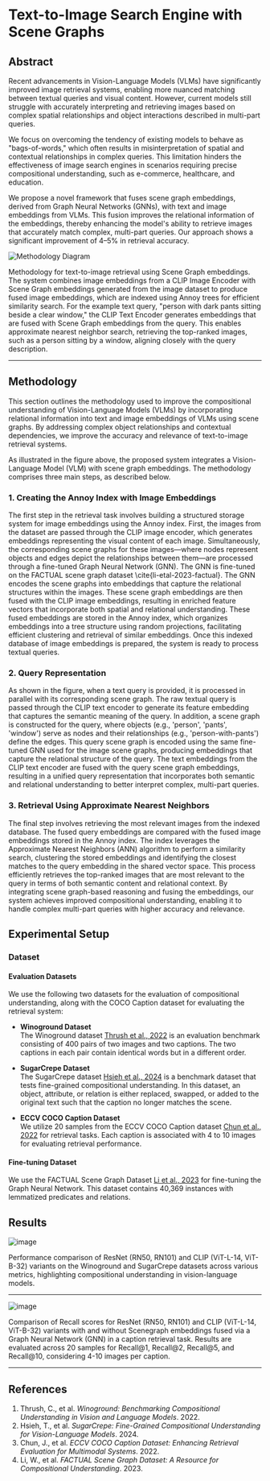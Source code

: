 # Text-to-Image Search Engine with Scene Graphs

## Abstract
Recent advancements in Vision-Language Models (VLMs) have significantly improved image retrieval systems, enabling more nuanced matching between textual queries and visual content. However, current models still struggle with accurately interpreting and retrieving images based on complex spatial relationships and object interactions described in multi-part queries. 

We focus on overcoming the tendency of existing models to behave as "bags-of-words," which often results in misinterpretation of spatial and contextual relationships in complex queries. This limitation hinders the effectiveness of image search engines in scenarios requiring precise compositional understanding, such as e-commerce, healthcare, and education. 

We propose a novel framework that fuses scene graph embeddings, derived from Graph Neural Networks (GNNs), with text and image embeddings from VLMs. This fusion improves the relational information of the embeddings, thereby enhancing the model's ability to retrieve images that accurately match complex, multi-part queries. Our approach shows a significant improvement of 4–5% in retrieval accuracy.

![Methodology Diagram](https://github.com/user-attachments/assets/8fd177a3-13b2-42f3-a998-a2e4ff432b65)
<p align="left">
Methodology for text-to-image retrieval using Scene Graph embeddings. The system combines image embeddings from a CLIP Image Encoder with Scene Graph embeddings generated from the image dataset to produce fused image embeddings, which are indexed using Annoy trees for efficient similarity search. For the example text query, "person with dark pants sitting beside a clear window," the CLIP Text Encoder generates embeddings that are fused with Scene Graph embeddings from the query. This enables approximate nearest neighbor search, retrieving the top-ranked images, such as a person sitting by a window, aligning closely with the query description.
</p>

---

## Methodology

This section outlines the methodology used to improve the compositional understanding of Vision-Language Models (VLMs) by incorporating relational information into text and image embeddings of VLMs using scene graphs. By addressing complex object relationships and contextual dependencies, we improve the accuracy and relevance of text-to-image retrieval systems.

As illustrated in the figure above, the proposed system integrates a Vision-Language Model (VLM) with scene graph embeddings. The methodology comprises three main steps, as described below.

### 1. Creating the Annoy Index with Image Embeddings
The first step in the retrieval task involves building a structured storage system for image embeddings using the Annoy index. First, the images from the dataset are passed through the CLIP image encoder, which generates embeddings representing the visual content of each image. Simultaneously, the corresponding scene graphs for these images—where nodes represent objects and edges depict the relationships between them—are processed through a fine-tuned Graph Neural Network (GNN). The GNN is fine-tuned on the FACTUAL scene graph dataset \cite{li-etal-2023-factual}. The GNN encodes the scene graphs into embeddings that capture the relational structures within the images. These scene graph embeddings are then fused with the CLIP image embeddings, resulting in enriched feature vectors that incorporate both spatial and relational understanding. These fused embeddings are stored in the Annoy index, which organizes embeddings into a tree structure using random projections, facilitating efficient clustering and retrieval of similar embeddings. Once this indexed database of image embeddings is prepared, the system is ready to process textual queries.


### 2. Query Representation
As shown in the figure, when a text query is provided, it is processed in parallel with its corresponding scene graph. The raw textual query is passed through the CLIP text encoder to generate its feature embedding that captures the semantic meaning of the query. In addition, a scene graph is constructed for the query, where objects (e.g., 'person', 'pants', 'window') serve as nodes and their relationships (e.g., 'person-with-pants') define the edges. This query scene graph is encoded using the same fine-tuned GNN used for the image scene graphs, producing embeddings that capture the relational structure of the query. The text embeddings from the CLIP text encoder are fused with the query scene graph embeddings, resulting in a unified query representation that incorporates both semantic and relational understanding to better interpret complex, multi-part queries.

### 3. Retrieval Using Approximate Nearest Neighbors
The final step involves retrieving the most relevant images from the indexed database. The fused query embeddings are compared with the fused image embeddings stored in the Annoy index. The index leverages the Approximate Nearest Neighbors (ANN) algorithm to perform a similarity search, clustering the stored embeddings and identifying the closest matches to the query embedding in the shared vector space. This process efficiently retrieves the top-ranked images that are most relevant to the query in terms of both semantic content and relational context. By integrating scene graph-based reasoning and fusing the embeddings, our system achieves improved compositional understanding, enabling it to handle complex multi-part queries with higher accuracy and relevance.

## Experimental Setup

### Dataset

#### Evaluation Datasets
We use the following two datasets for the evaluation of compositional understanding, along with the COCO Caption dataset for evaluating the retrieval system:

- **Winoground Dataset**  
  The Winoground dataset [Thrush et al., 2022](#references) is an evaluation benchmark consisting of 400 pairs of two images and two captions. The two captions in each pair contain identical words but in a different order.

- **SugarCrepe Dataset**  
  The SugarCrepe dataset [Hsieh et al., 2024](#references) is a benchmark dataset that tests fine-grained compositional understanding. In this dataset, an object, attribute, or relation is either replaced, swapped, or added to the original text such that the caption no longer matches the scene.

- **ECCV COCO Caption Dataset**  
  We utilize 20 samples from the ECCV COCO Caption dataset [Chun et al., 2022](#references) for retrieval tasks. Each caption is associated with 4 to 10 images for evaluating retrieval performance.

#### Fine-tuning Dataset
We use the FACTUAL Scene Graph Dataset [Li et al., 2023](#references) for fine-tuning the Graph Neural Network. This dataset contains 40,369 instances with lemmatized predicates and relations.

## Results

![image](https://github.com/user-attachments/assets/948c7d1c-b593-4544-8dde-7c8e2d725e9d)

<p align="left">
Performance comparison of ResNet (RN50, RN101) and CLIP (ViT-L-14, ViT-B-32) variants on the Winoground and SugarCrepe datasets across various metrics, highlighting compositional understanding in vision-language models.
</p>

---

![image](https://github.com/user-attachments/assets/15aa8b0f-2231-4d26-8776-3099ec6ef05a)
<p align="left">
Comparison of Recall scores for ResNet (RN50, RN101) and CLIP (ViT-L-14, ViT-B-32) variants with and without Scenegraph embeddings fused via a Graph Neural Network (GNN) in a caption retrieval task. Results are evaluated across 20 samples for Recall@1, Recall@2, Recall@5, and Recall@10, considering 4-10 images per caption.
</p>



---

## References
1. Thrush, C., et al. *Winoground: Benchmarking Compositional Understanding in Vision and Language Models*. 2022.  
2. Hsieh, T., et al. *SugarCrepe: Fine-Grained Compositional Understanding for Vision-Language Models*. 2024.  
3. Chun, J., et al. *ECCV COCO Caption Dataset: Enhancing Retrieval Evaluation for Multimodal Systems*. 2022.  
4. Li, W., et al. *FACTUAL Scene Graph Dataset: A Resource for Compositional Understanding*. 2023.

